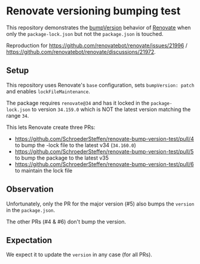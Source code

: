# Renovate versioning bumping test

This repository demonstrates the [bumpVersion](https://docs.renovatebot.com/configuration-options/#bumpversion) behavior of [Renovate](https://docs.renovatebot.com/) when only the `package-lock.json` but not the `package.json` is touched.

Reproduction for https://github.com/renovatebot/renovate/issues/21996 / https://github.com/renovatebot/renovate/discussions/21972.

## Setup

This repository uses Renovate's `base` configuration, sets `bumpVersion: patch` and enables `lockFileMaintenance`.

The package requires `renovate@34` and has it locked in the `package-lock.json` to version `34.159.0` which is NOT the latest version matching the range `34`.

This lets Renovate create three PRs:

- <https://github.com/SchroederSteffen/renovate-bump-version-test/pull/4> to bump the -lock file to the latest v34 (`34.160.0`)
- <https://github.com/SchroederSteffen/renovate-bump-version-test/pull/5> to bump the package to the latest v35
- <https://github.com/SchroederSteffen/renovate-bump-version-test/pull/6> to maintain the lock file

## Observation

Unfortunately, only the PR for the major version (#5) also bumps the `version` in the `package.json`.

The other PRs (#4 & #6) don't bump the version.

## Expectation

We expect it to update the `version` in any case (for all PRs).
